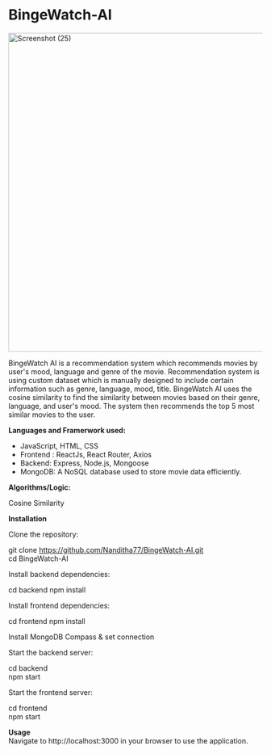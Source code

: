 # BingeWatch-AI

<img width="1329" height="631" alt="Screenshot (25)" src="https://github.com/user-attachments/assets/67c18d4f-0895-4721-88f5-8f240ec57703" />  


BingeWatch AI is a recommendation system which recommends movies by user's mood, language and genre of the movie. Recommendation system is using custom dataset which is manually designed to include certain information such as genre, language, mood, title. BingeWatch AI uses the cosine similarity to find the similarity between movies based on their genre, language, and user's mood. The system then recommends the top 5 most similar movies to the user.

__Languages and Framerwork used:__

- JavaScript, HTML, CSS
- Frontend : ReactJs, React Router, Axios
- Backend: Express, Node.js, Mongoose
- MongoDB: A NoSQL database used to store movie data efficiently.

__Algorithms/Logic:__

Cosine Similarity 

__Installation__

Clone the repository:  

git clone https://github.com/Nanditha77/BingeWatch-AI.git  
cd BingeWatch-AI  

Install backend dependencies:  

cd backend
npm install  

Install frontend dependencies:  

cd frontend
npm install  

Install MongoDB Compass & set connection  

Start the backend server:  

cd backend  
npm start  

Start the frontend server:  

cd frontend  
npm start  

__Usage__  
Navigate to http://localhost:3000 in your browser to use the application.







